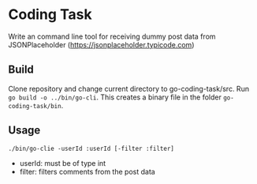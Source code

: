 # Coding Task

Write an command line tool for receiving dummy post data from JSONPlaceholder (https://jsonplaceholder.typicode.com)

## Build

Clone repository and change current directory to go-coding-task/src. Run `go build -o ../bin/go-cli`. This creates a binary file in the folder `go-coding-task/bin`.

## Usage 

`./bin/go-clie -userId :userId [-filter :filter]`
* userId: must be of type int
* filter: filters comments from the post data
